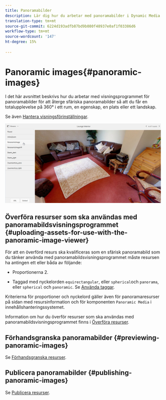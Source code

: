 ```yaml
---
title: Panoramabilder
description: Lär dig hur du arbetar med panoramabilder i Dynamic Media.
translation-type: tm+mt
source-git-commit: 6224d193adfb87bd9b080f48937e0af1f03386d6
workflow-type: tm+mt
source-wordcount: '147'
ht-degree: 15%

---
```



# Panoramic images{#panoramic-images}

I det här avsnittet beskrivs hur du arbetar med visningsprogrammet för panoramabilder för att återge sfäriska panoramabilder så att du får en totalupplevelse på 360° i ett rum, en egenskap, en plats eller ett landskap.

Se även [Hantera visningsförinställningar](/help/assets/dynamic-media/managing-viewer-presets.md).

![panoramic-image2](assets/panoramic-image2.png)

## Överföra resurser som ska användas med panoramabildsvisningsprogrammet {#uploading-assets-for-use-with-the-panoramic-image-viewer}

För att en överförd resurs ska kvalificeras som en sfärisk panoramabild som du tänker använda med panoramabildsvisningsprogrammet måste resursen ha antingen ett eller båda av följande:

* Proportionerna 2.

<!--  You can override the default aspect ratio setting of 2 in CRXDE Lite at the following:
  `/conf/global/settings/cloudconfigs/dmscene7/jcr:content` -->
* Taggad med nyckelorden `equirectangular`, eller `spherical`och `panorama`, eller `spherical` och `panoramic`. Se [Använda taggar](/help/sites-cloud/authoring/features/tags.md).

Kriterierna för proportioner och nyckelord gäller även för panoramaresurser på sidan med resursinformation och för komponenten `Panoramic Media` i innehållshanteringssystemet.

Information om hur du överför resurser som ska användas med panoramabildsvisningsprogrammet finns i [Överföra resurser](/help/assets/manage-digital-assets.md#uploading-assets).

<!--  NEED TO CHECK IF DM CLASSIC PART OF SKYLINE 

## Configuring Dynamic Media Classic (Scene7) {#configuring-dynamic-media-classic-scene}

For the Panoramic Image viewer to work properly within AEM, you must synchronize the Panoramic Image viewer presets with Dynamic Media Classic (Scene7) and Dynamic Media Classic (Scene7)-specific metadata so the viewer presets get updated in the JCR. To accomplish this, configure Dynamic Media Classic (Scene7) in the following manner:

1. [Log into your instance of Dynamic Media Classic (Scene7)](https://www.adobe.com/marketing-cloud/experience-manager/scene7-login.html) for each company account.

1. Near the upper-right corner of the page, click **[!UICONTROL Setup > Application Setup > Publish Setup > Image Server]**.
1. On the Image Server Publish page, from the **[!UICONTROL Publish Context]** drop-down menu near the top, select **[!UICONTROL Image Serving]**.

1. On the same Image Server Publish page, locate the heading **[!UICONTROL Request Attributes]**.
1. Under the Request Attributes heading, locate **[!UICONTROL Reply Image Size Limit]**. Then, in the associated Width and Height fields, increase the maximum allowable image size for panoramic images.

   Dynamic Media Classic (Scene7) has a limit of 25,000,000 pixels. The maximum allowable size for images with a 2:1 aspect ratio is 7000 x 3500. However, for typical desktop screens, 4096 x 2048 pixels is sufficient.

   >[!NOTE]
   >
   >Only images that fall within the maximum allowable image size are supported. Requests for images that are above the size limit will result in a 403 response.

1. Under the Request Attributes heading, do the following:

    * Set Request Obfuscation Mode to **[!UICONTROL Disabled]**.
    * Set Request Locking Mode to **[!UICONTROL Disabled]**.

   These settings are necessary for using the `Panoramic Media` WCM component in AEM.

1. At the bottom of the Image Server Publish page, on the left side, click **[!UICONTROL Save]**.

1. In the lower-right corner, click **[!UICONTROL Close]**.

### Troubleshooting the Panoramic Media WCM component {#troubleshooting-the-panoramic-media-wcm-component}

If you dropped an image into the Panoramic Media component in your WCM and the component placeholder collapsed, you may want to troubleshoot the following:

* If you experience a 403 Forbidden error, it may have been caused by the requested image size being too large. Review the **[!UICONTROL Reply Image Size Limit]** settings in [Configuring Dynamic Media Classic (Scene7)](/help/assets/dynamic-media/panoramic-images.md#configuring%20dynamic%20media%20classic%20(scene7)).

* For an "Invalid lock" on the asset or "Parsing error" displayed on the page, check Request Obfuscation Mode and Request Locking Mode to ensure they are disabled.
* For a tainted canvas error, setup a Rule Set Definition File Path and Invalidate CTN for the previous requests for the image asset.
* If image quality becomes very low after an image request with sizing above the supported limit, check that the **[!UICONTROL JPEG Encoding Attributes > Quality]** setting is not empty. A typical setting for the **[!UICONTROL Quality]** field is `95`. You can find the setting on the Image Server Publish page. To access the page, see [Configuring Dynamic Media Classic (Scene7)](/help/assets/dynamic-media/panoramic-images.md#configuring%20dynamic%20media%20classic%20(scene7)).

-->

## Förhandsgranska panoramabilder {#previewing-panoramic-images}

Se [Förhandsgranska resurser](/help/assets/dynamic-media/previewing-assets.md).

## Publicera panoramabilder {#publishing-panoramic-images}

Se [Publicera resurser](/help/assets/dynamic-media/publishing-dynamicmedia-assets.md).
